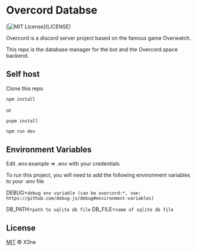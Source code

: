 # Overcord Databse

[![MIT License](https://img.shields.io/apm/l/atomic-design-ui.svg?)](LICENSE)

Overcord is a discord server project based on the famous game Overwatch.

This repo is the database manager for the bot and the Overcord.space backend.

## Self host

Clone this repo

```shell
npm install
```
or
```shell
pnpm install
```

```sh
npm run dev
```
## Environment Variables

Edit .env.example => .env with your credentials

To run this project, you will need to add the following environment variables to your .env file

DEBUG=`debug env variable (can be overcord:*, see: https://github.com/debug-js/debug#environment-variables)`

DB_PATH=`path to sqlite db file`
DB_FILE=`name of sqlite db file`

## License

[MIT](LICENSE) © X3ne
